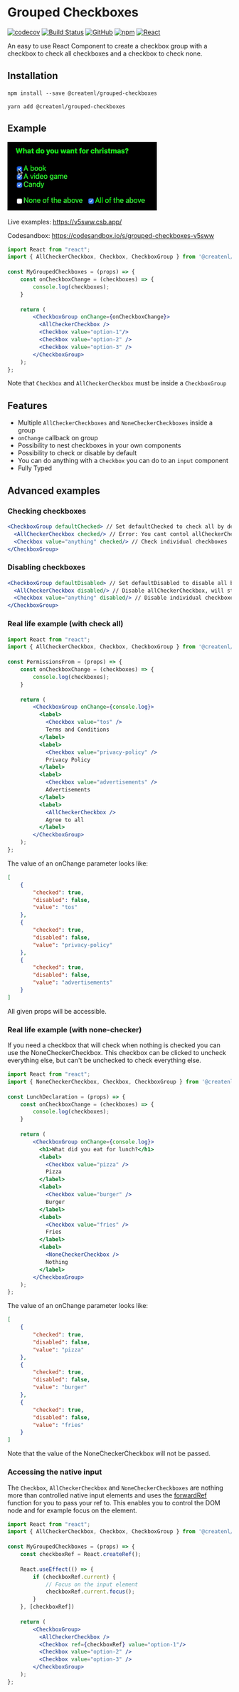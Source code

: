 # Grouped Checkboxes
[![codecov](https://codecov.io/gh/createnl/grouped-checkboxes/branch/master/graph/badge.svg)](https://codecov.io/gh/createnl/grouped-checkboxes)
[![Build Status](https://travis-ci.org/createnl/grouped-checkboxes.svg?branch=master)](https://travis-ci.org/createnl/grouped-checkboxes)
[![GitHub](https://img.shields.io/github/license/createnl/grouped-checkboxes)](https://github.com/createnl/grouped-checkboxes/blob/master/LICENSE)
[![npm](https://img.shields.io/npm/dt/@createnl/grouped-checkboxes)](https://www.npmjs.com/package/@createnl/grouped-checkboxes)
[![React](https://img.shields.io/badge/React-^16.8.0-brightgreen)](https://github.com/facebook/react)

An easy to use React Component to create a checkbox group with a checkbox to check all checkboxes and a checkbox to check none.

## Installation
```
npm install --save @createnl/grouped-checkboxes
```
```
yarn add @createnl/grouped-checkboxes
```

## Example
[![See examples](example.gif)](https://v5sww.csb.app/)

Live examples: https://v5sww.csb.app/

Codesandbox: https://codesandbox.io/s/grouped-checkboxes-v5sww

``` jsx harmony
import React from "react";
import { AllCheckerCheckbox, Checkbox, CheckboxGroup } from '@createnl/grouped-checkboxes';

const MyGroupedCheckboxes = (props) => {
    const onCheckboxChange = (checkboxes) => {
        console.log(checkboxes);
    }    

    return (
        <CheckboxGroup onChange={onCheckboxChange}>
          <AllCheckerCheckbox />
          <Checkbox value="option-1"/>
          <Checkbox value="option-2" />
          <Checkbox value="option-3" />
        </CheckboxGroup>
    );
};
```
Note that `Checkbox` and `AllCheckerCheckbox` must be inside a `CheckboxGroup`

## Features
- Multiple `AllCheckerCheckboxes` and `NoneCheckerCheckboxes` inside a group
- `onChange` callback on group
- Possibility to nest checkboxes in your own components
- Possibility to check or disable by default
- You can do anything with a `Checkbox` you can do to an `input` component
- Fully Typed

## Advanced examples

### Checking checkboxes
```jsx harmony
<CheckboxGroup defaultChecked> // Set defaultChecked to check all by default
  <AllCheckerCheckbox checked/> // Error: You cant contol allCheckerCheckboxes individually (will check automatically if necessary)
  <Checkbox value="anything" checked/> // Check individual checkboxes
</CheckboxGroup>
```

### Disabling checkboxes
```jsx harmony
<CheckboxGroup defaultDisabled> // Set defaultDisabled to disable all by default
  <AllCheckerCheckbox disabled/> // Disable allCheckerCheckbox, will still check if all checkboxes are checked
  <Checkbox value="anything" disabled/> // Disable individual checkboxes
</CheckboxGroup>
```

### Real life example (with check all)
``` jsx harmony
import React from "react";
import { AllCheckerCheckbox, Checkbox, CheckboxGroup } from '@createnl/grouped-checkboxes';

const PermissionsFrom = (props) => {
    const onCheckboxChange = (checkboxes) => {
        console.log(checkboxes);
    }    

    return (
        <CheckboxGroup onChange={console.log}>
          <label>
            <Checkbox value="tos" />
            Terms and Conditions
          </label>
          <label>
            <Checkbox value="privacy-policy" />
            Privacy Policy
          </label>
          <label>
            <Checkbox value="advertisements" />
            Advertisements
          </label>
          <label>
            <AllCheckerCheckbox />
            Agree to all
          </label>
        </CheckboxGroup>
    );
};
```

The value of an onChange parameter looks like:
```json
[
    {
        "checked": true,
        "disabled": false,
        "value": "tos"
    },
    {
        "checked": true,
        "disabled": false,
        "value": "privacy-policy"
    }, 
    {
        "checked": true,
        "disabled": false,
        "value": "advertisements"
    }
]
```
All given props will be accessible.

### Real life example (with none-checker)
If you need a checkbox that will check when nothing is checked you can use the NoneCheckerCheckbox.
This checkbox can be clicked to uncheck everything else, but can't be unchecked to check everything else. 

``` jsx harmony
import React from "react";
import { NoneCheckerCheckbox, Checkbox, CheckboxGroup } from '@createnl/grouped-checkboxes';

const LunchDeclaration = (props) => {
    const onCheckboxChange = (checkboxes) => {
        console.log(checkboxes);
    }    

    return (
        <CheckboxGroup onChange={console.log}>
          <h1>What did you eat for lunch?</h1>
          <label>
            <Checkbox value="pizza" />
            Pizza
          </label>
          <label>
            <Checkbox value="burger" />
            Burger
          </label>
          <label>
            <Checkbox value="fries" />
            Fries
          </label>
          <label>
            <NoneCheckerCheckbox />
            Nothing
          </label>
        </CheckboxGroup>
    );
};
```
The value of an onChange parameter looks like:
```json
[
    {
        "checked": true,
        "disabled": false,
        "value": "pizza"
    },
    {
        "checked": true,
        "disabled": false,
        "value": "burger"
    }, 
    {
        "checked": true,
        "disabled": false,
        "value": "fries"
    }
]
```
Note that the value of the NoneCheckerCheckbox will not be passed.

### Accessing the native input
The `Checkbox`, `AllCheckerCheckbox` and `NoneCheckerCheckboxes` are nothing more than controlled native input elements and uses the [forwardRef](https://reactjs.org/docs/forwarding-refs.html) function for you to pass your ref to.
This enables you to control the DOM node and for example focus on the element.

``` jsx harmony
import React from "react";
import { AllCheckerCheckbox, Checkbox, CheckboxGroup } from '@createnl/grouped-checkboxes';

const MyGroupedCheckboxes = (props) => {
    const checkboxRef = React.createRef();

    React.useEffect(() => {
        if (checkboxRef.current) {
            // Focus on the input element
            checkboxRef.current.focus();
        }
    }, [checkboxRef])

    return (
        <CheckboxGroup>
          <AllCheckerCheckbox />
          <Checkbox ref={checkboxRef} value="option-1"/>
          <Checkbox value="option-2" />
          <Checkbox value="option-3" />
        </CheckboxGroup>
    );
};
